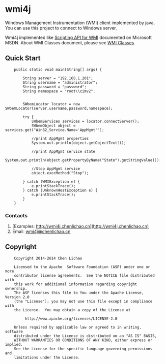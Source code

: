 wmi4j
=====

Windows Management Instrumentation (WMI) client implemented by java. You can use this project to connect
to Windows server, 

Wmi4j implemented like [Scripting API for WMI](http://msdn.microsoft.com/en-us/library/aa393258(v=vs.85).aspx) 
documented on Microsoft MSDN. About WMI Classes document, please see [WMI Classes](http://msdn.microsoft.com/en-us/library/aa394554(v=vs.85).aspx). 

Quick Start
-----------

        public static void main(String[] args) {
            
            String server = "192.168.1.201";
            String username = "administrator";
            String password = "password";
            String namespace = "root\\cimv2";
            
            
            SWbemLocator locator = new SWbemLocator(server,username,password,namespace);
            
            try {
                SWbemServices services = locator.connectServer();
                SWbemObject object = services.get("Win32_Service.Name='AppMgmt'");
                
                //print AppMgmt properties
                System.out.println(object.getObjectText());
                           
                //print AppMgmt service state
                System.out.println(object.getPropertyByName("State").getStringValue());
                           
                //Stop AppMgmt service
                object.execMethod("Stop");
            
            } catch (WMIException e) {
                e.printStackTrace();
            } catch (UnknownHostException e) {
                e.printStackTrace();
            }
        }

### Contacts
   1. [Examples: http://wmi4j.chenlichao.cn](http://wmi4j.chenlichao.cn)
   2. Email: wmi4j@chenlichao.cn
   
   
Copyright
---------
		
		Copyright 2014-2014 Chen Lichao
 
		Licensed to the Apache  Software Foundation (ASF) under one or more
		contributor license agreements.  See the NOTICE file distributed with
		this work for additional information regarding copyright ownership.
		The ASF licenses this file to You under the Apache License, Version 2.0
		(the "License"); you may not use this file except in compliance with
		the License.  You may obtain a copy of the License at
 
		     http://www.apache.org/licenses/LICENSE-2.0
 
		Unless required by applicable law or agreed to in writing, software
		distributed under the License is distributed on an "AS IS" BASIS,
		WITHOUT WARRANTIES OR CONDITIONS OF ANY KIND, either express or implied.
		See the License for the specific language governing permissions and
		limitations under the License.
